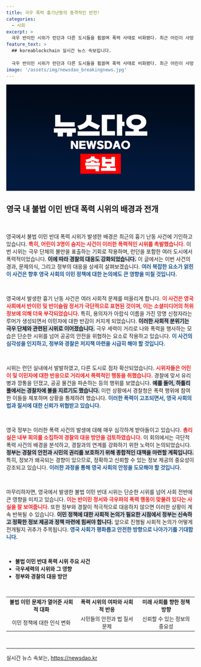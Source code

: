 ```yaml
---
title: 극우 폭력 흉기난동의 충격적인 반전!
categories:
  - 사회
excerpt: >
  극우 반이민 시위가 런던과 다른 도시들을 휩쓸며 폭력 사태로 비화됐다. 최근 어린이 사망 사건을 계기로 소셜미디어에서 퍼진 허위정보가 큰 영향을 미쳤다. 경찰은 100명 이상을 체포하며 긴급 대응에 나섰다.
feature_text: >
  ## koreablockchain 실시간 뉴스 속보입니다.

  극우 반이민 시위가 런던과 다른 도시들을 휩쓸며 폭력 사태로 비화됐다. 최근 어린이 사망 사건을 계기로 소셜미디어에서 퍼진 허위정보가 큰 영향을 미쳤다. 경찰은 100명 이상을 체포하며 긴급 대응에 나섰다.
image: '/assets/img/newsdao_breakingnews.jpg'
---
```


<p><img src="/assets/img/newsdao_breakingnews.jpg" alt="koreablockchain 속보" /></p>

<h2 data-ke-size="size26">영국 내 불법 이민 반대 폭력 시위의 배경과 전개</h2>

<p data-ke-size="size16">&nbsp;</p>

<p>영국에서 불법 이민 반대 폭력 시위가 발생한 배경은 최근의 흉기 난동 사건에 기인하고 있습니다. <b><span style="color: #ee2323;">특히, 어린이 3명이 숨지는 사건이 이러한 폭력적인 시위를 촉발했습니다.</span></b> 이번 시위는 극우 단체의 불만을 표출하는 기회로 작용하며, 런던을 포함한 여러 도시에서 폭력적이었습니다. <b><span style="background-color: #21538527;">이에 따라 경찰의 대응도 강화되었습니다.</span></b> 이 글에서는 이번 사건의 경과, 문제의식, 그리고 정부의 대응을 상세히 살펴보겠습니다. <b><span style="color: #1a5490;">여러 복잡한 요소가 얽힌 이 사건은 향후 영국 사회의 이민 정책에 대한 논의에도 큰 영향을 미칠 것입니다.</span></b></p>

<p data-ke-size="size16">&nbsp;</p>

<p>영국에서 발생한 흉기 난동 사건은 여러 사회적 문제를 떠올리게 합니다. <b><span style="color: #ee2323;">이 사건은 영국 사회에서 반이민 및 반이슬람 정서가 극단적으로 표현된 것이며, 이는 소셜미디어의 허위정보에 의해 더욱 부각되었습니다.</span></b> 특히, 용의자가 아랍식 이름을 가진 망명 신청자라는 루머가 생성되면서 이민자에 대한 반감이 커지게 되었습니다. <b><span style="background-color: #21538527;">이러한 사회적 분위기는 극우 단체와 관련된 시위로 이어졌습니다.</span></b> 극우 세력이 거리로 나와 폭력을 행사하는 모습은 단순한 시위를 넘어 공공의 안전을 위협하는 요소로 작용하고 있습니다. <b><span style="color: #1a5490;">이 사건의 심각성을 인지하고, 정부와 경찰은 저지책 마련을 시급히 해야 할 것입니다.</span></b></p>

<p data-ke-size="size16">&nbsp;</p>

<p>시위는 런던 실내에서 발발하였고, 다른 도시로 점차 확산되었습니다. <b><span style="color: #ee2323;">시위자들은 어린이 및 이민자에 대한 반응으로 거리에서 폭력적인 행동을 취했습니다.</span></b> 경찰에 맞서 유리병과 깡통을 던졌고, 공공 물건을 파손하는 등의 행위를 보였습니다. <b><span style="background-color: #21538527;">예를 들어, 하틀리풀에서는 경찰차에 불을 지르기도 했습니다.</span></b> 이런 상황에서 경찰청은 폭력 행위에 참여한 이들을 체포하며 상황을 통제하려 했습니다. <b><span style="color: #1a5490;">이러한 폭력이 고조되면서, 영국 사회의 법과 질서에 대한 신뢰가 위협받고 있습니다.</span></b></p>

<p data-ke-size="size16">&nbsp;</p>

<p>영국 정부는 이러한 폭력 사건의 발생에 대해 매우 심각하게 받아들이고 있습니다. <b><span style="color: #ee2323;">총리실은 내부 회의를 소집하여 경찰의 대응 방안을 검토하였습니다.</span></b> 이 회의에서는 극단적 폭력 사건의 배경을 분석하고, 경찰과의 연계를 강화하기 위한 노력이 논의되었습니다. <b><span style="background-color: #21538527;">정부는 경찰의 안전과 시민의 권리를 보호하기 위해 종합적인 대책을 마련할 계획입니다.</span></b> 특히, 정보가 왜곡되는 경향이 있으므로, 정확하고 신뢰할 수 있는 정보 제공의 중요성이 강조되고 있습니다. <b><span style="color: #1a5490;">이러한 과정을 통해 영국 사회의 안정을 도모해야 할 것입니다.</span></b></p>

<p data-ke-size="size16">&nbsp;</p>

<p>마무리하자면, 영국에서 발생한 불법 이민 반대 시위는 단순한 시위를 넘어 사회 전반에 큰 영향을 미치고 있습니다. <b><span style="color: #ee2323;">이는 반이민 정서와 극우파의 폭력 행동이 맞물려 있다는 사실을 잘 보여줍니다.</span></b> 또한 정부와 경찰이 적극적으로 대응하지 않으면 이러한 상황이 계속 반복될 수 있습니다. <b><span style="background-color: #21538527;">이민 정책에 대한 사회적 논의가 필요한 시점에서 정부는 신속하고 정확한 정보 제공과 정책 마련에 힘써야 합니다.</span></b> 앞으로 진행될 사회적 논의가 어떻게 전개될지 귀추가 주목됩니다. <b><span style="color: #1a5490;">영국 사회가 평화롭고 안전한 방향으로 나아가기를 기대합니다.</span></b></p>

<p data-ke-size="size16">&nbsp;</p>

<ul>
<li><b>불법 이민 반대 폭력 시위 주요 사건</b></li>
<li><b>극우세력의 시위와 그 영향</b></li>
<li><b>정부와 경찰의 대응 방안</b></li>
</ul>

<p data-ke-size="size16">&nbsp;</p>

<table>
<tr>
<td style="text-align: center; height: 17px;"><b>불법 이민 문제가 열어준 사회적 대화</b></td>
<td style="text-align: center; height: 17px;"><b>폭력 시위의 여파와 사회적 반응</b></td>
<td style="text-align: center; height: 17px;"><b>미래 사회를 향한 정책 방향</b></td>
</tr>
<tr>
<td style="text-align: center; height: 17px;">이민 정책에 대한 인식 변화</td>
<td style="text-align: center; height: 17px;">시민들의 안전과 법 질서 문제</td>
<td style="text-align: center; height: 17px;">신뢰할 수 있는 정보의 중요성</td>
</tr>
</table>

<p data-ke-size="size16">&nbsp;</p>

<hr />
실시간 뉴스 속보는, <a href="https://newsdao.kr" rel="dofollow">https://newsdao.kr</a>


